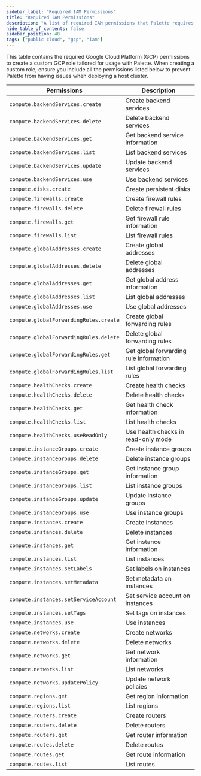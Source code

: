 ```yaml
---
sidebar_label: "Required IAM Permissions"
title: "Required IAM Permissions"
description: "A list of required IAM permissions that Palette requires for GCP deployments."
hide_table_of_contents: false
sidebar_position: 40
tags: ["public cloud", "gcp", "iam"]
---
```


This table contains the required Google Cloud Platform (GCP) permissions to create a custom GCP role tailored for usage
with Palette. When creating a custom role, ensure you include all the permissions listed below to prevent Palette from
having issues when deploying a host cluster.

| Permissions                            | Description                            |
| -------------------------------------- | -------------------------------------- |
| `compute.backendServices.create`       | Create backend services                |
| `compute.backendServices.delete`       | Delete backend services                |
| `compute.backendServices.get`          | Get backend service information        |
| `compute.backendServices.list`         | List backend services                  |
| `compute.backendServices.update`       | Update backend services                |
| `compute.backendServices.use`          | Use backend services                   |
| `compute.disks.create`                 | Create persistent disks                |
| `compute.firewalls.create`             | Create firewall rules                  |
| `compute.firewalls.delete`             | Delete firewall rules                  |
| `compute.firewalls.get`                | Get firewall rule information          |
| `compute.firewalls.list`               | List firewall rules                    |
| `compute.globalAddresses.create`       | Create global addresses                |
| `compute.globalAddresses.delete`       | Delete global addresses                |
| `compute.globalAddresses.get`          | Get global address information         |
| `compute.globalAddresses.list`         | List global addresses                  |
| `compute.globalAddresses.use`          | Use global addresses                   |
| `compute.globalForwardingRules.create` | Create global forwarding rules         |
| `compute.globalForwardingRules.delete` | Delete global forwarding rules         |
| `compute.globalForwardingRules.get`    | Get global forwarding rule information |
| `compute.globalForwardingRules.list`   | List global forwarding rules           |
| `compute.healthChecks.create`          | Create health checks                   |
| `compute.healthChecks.delete`          | Delete health checks                   |
| `compute.healthChecks.get`             | Get health check information           |
| `compute.healthChecks.list`            | List health checks                     |
| `compute.healthChecks.useReadOnly`     | Use health checks in read-only mode    |
| `compute.instanceGroups.create`        | Create instance groups                 |
| `compute.instanceGroups.delete`        | Delete instance groups                 |
| `compute.instanceGroups.get`           | Get instance group information         |
| `compute.instanceGroups.list`          | List instance groups                   |
| `compute.instanceGroups.update`        | Update instance groups                 |
| `compute.instanceGroups.use`           | Use instance groups                    |
| `compute.instances.create`             | Create instances                       |
| `compute.instances.delete`             | Delete instances                       |
| `compute.instances.get`                | Get instance information               |
| `compute.instances.list`               | List instances                         |
| `compute.instances.setLabels`          | Set labels on instances                |
| `compute.instances.setMetadata`        | Set metadata on instances              |
| `compute.instances.setServiceAccount`  | Set service account on instances       |
| `compute.instances.setTags`            | Set tags on instances                  |
| `compute.instances.use`                | Use instances                          |
| `compute.networks.create`              | Create networks                        |
| `compute.networks.delete`              | Delete networks                        |
| `compute.networks.get`                 | Get network information                |
| `compute.networks.list`                | List networks                          |
| `compute.networks.updatePolicy`        | Update network policies                |
| `compute.regions.get`                  | Get region information                 |
| `compute.regions.list`                 | List regions                           |
| `compute.routers.create`               | Create routers                         |
| `compute.routers.delete`               | Delete routers                         |
| `compute.routers.get`                  | Get router information                 |
| `compute.routes.delete`                | Delete routes                          |
| `compute.routes.get`                   | Get route information                  |
| `compute.routes.list`                  | List routes                            |
